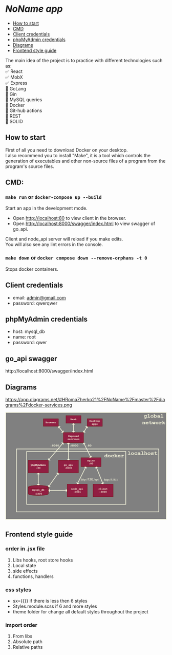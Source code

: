 # **_NoName app_**

- [How to start](#how-to-start)
- [CMD](#cmd)
- [Client credentials](#client-credentials)
- [phpMyAdmin credentials](#phpMyAdmin-credentials)
- [Diagrams](#diagrams)
- [Frontend style guide](#Frontend-style-guide)

The main idea of the project is to practice with different technologies such as:\
:white_check_mark: React\
:white_check_mark: MobX\
:white_check_mark: Express\
:black_square_button: GoLang\
:black_square_button: Gin\
:black_square_button: MySQL queries\
:black_square_button: Docker\
:black_square_button: Git-hub actions\
:black_square_button: REST\
:black_square_button: SOLID

## How to start

First of all you need to download Docker on your desktop.\
I also recommend you to install "Make", it is a tool which controls the generation of executables and other non-source files of a program from the program's source files.

## CMD:

### `make run` or `docker-compose up --build`

Start an app in the development mode.

- Open [http://localhost:80](http://localhost:80) to view client in the browser.
- Open [http://localhost:8000/swagger/index.html](http://localhost:8000/swagger/index.html) to view swagger of go_api.

Client and node_api server will reload if you make edits.\
You will also see any lint errors in the console.

### `make down` or `docker compose down --remove-orphans -t 0`

Stops docker containers.

## Client credentials

- email: admin@gmail.com
- password: qwerqwer

## phpMyAdmin credentials

- host: mysql_db
- name: root
- password: qwer

## go_api swagger

http://localhost:8000/swagger/index.html

## Diagrams

https://app.diagrams.net/#HRomaZherko21%2FNoName%2Fmaster%2Fdiagrams%2Fdocker-services.png

![docker-services](https://github.com/RomaZherko21/NoName/blob/master/diagrams/docker-services.png?raw=true)

## Frontend style guide

### order in .jsx file
1. Libs hooks, root store hooks
2. Local state
3. side effects
4. functions, handlers

### css styles
- sx={{}} if there is less then 6 styles
- Styles.module.scss if 6 and more styles
- theme folder for change all default styles throughout the project

### import order
1. From libs
2. Absolute path
3. Relative paths
